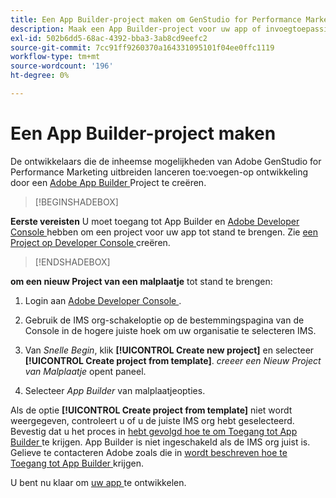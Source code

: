 ```yaml
---
title: Een App Builder-project maken om GenStudio for Performance Marketing uit te breiden
description: Maak een App Builder-project voor uw app of invoegtoepassing.
exl-id: 502b6dd5-68ac-4392-bba3-3ab8cd9eefc2
source-git-commit: 7cc91ff9260370a164331095101f04ee0ffc1119
workflow-type: tm+mt
source-wordcount: '196'
ht-degree: 0%

---
```


# Een App Builder-project maken

De ontwikkelaars die de inheemse mogelijkheden van Adobe GenStudio for Performance Marketing uitbreiden lanceren toe:voegen-op ontwikkeling door een [ Adobe App Builder ](https://developer.adobe.com/app-builder/) Project te creëren.

>[!BEGINSHADEBOX]

**Eerste vereisten**
U moet toegang tot App Builder en [ Adobe Developer Console ](https://developer.adobe.com/developer-console/) hebben om een project voor uw app tot stand te brengen. Zie [ een Project op Developer Console ](https://developer.adobe.com/app-builder/docs/getting_started/first_app#2-create-a-new-project-on-developer-console) creëren.

>[!ENDSHADEBOX]

**om een nieuw Project van een malplaatje** tot stand te brengen:

1. Login aan [ Adobe Developer Console ](https://developer.adobe.com/developer-console/).

1. Gebruik de IMS org-schakeloptie op de bestemmingspagina van de Console in de hogere juiste hoek om uw organisatie te selecteren IMS.

1. Van _Snelle Begin_, klik **[!UICONTROL Create new project]** en selecteer **[!UICONTROL Create project from template]**. _creeer een Nieuw Project van Malplaatje_ opent paneel.

1. Selecteer _App Builder_ van malplaatjeopties.

Als de optie **[!UICONTROL Create project from template]** niet wordt weergegeven, controleert u of u de juiste IMS org hebt geselecteerd. Bevestig dat u het proces in [ hebt gevolgd hoe te om Toegang tot App Builder ](https://developer.adobe.com/app-builder/docs/overview/getting_access/) te krijgen. App Builder is niet ingeschakeld als de IMS org juist is. Gelieve te contacteren Adobe zoals die in [ wordt beschreven hoe te Toegang tot App Builder ](https://developer.adobe.com/app-builder/docs/overview/getting_access/) krijgen.

U bent nu klaar om [ uw app ](create-app.md) te ontwikkelen.
